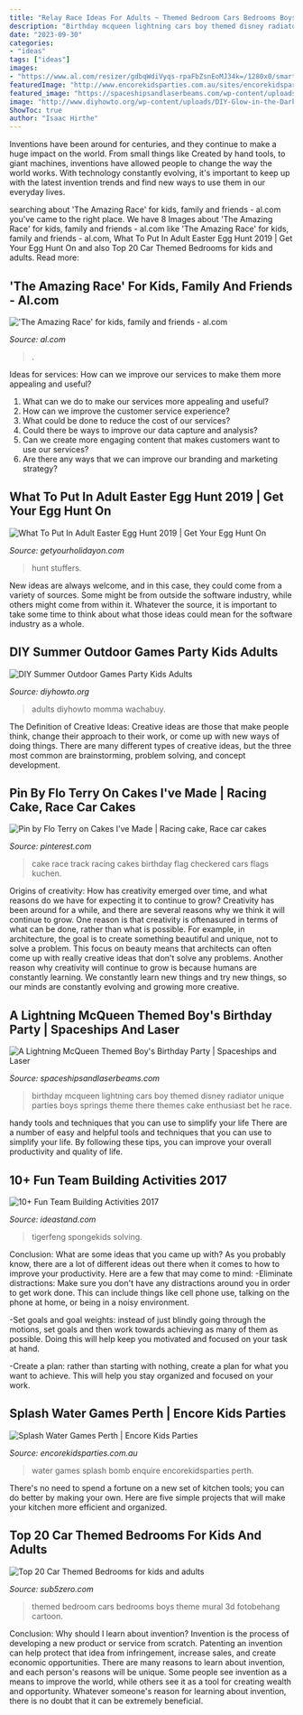 ```yaml
---
title: "Relay Race Ideas For Adults ~ Themed Bedroom Cars Bedrooms Boys Theme Mural 3d Fotobehang Cartoon"
description: "Birthday mcqueen lightning cars boy themed disney radiator unique parties boys springs theme there themes cake enthusiast bet he race"
date: "2023-09-30"
categories:
- "ideas"
tags: ["ideas"]
images:
- "https://www.al.com/resizer/gdbqWdiVyqs-rpaFbZsnEoMJ34k=/1280x0/smart/advancelocal-adapter-image-uploads.s3.amazonaws.com/image.al.com/home/bama-media/width2048/img/entertainment_impact/photo/amazing-race-38bc5f11ca72bd6e.jpg"
featuredImage: "http://www.encorekidsparties.com.au/sites/encorekidsparties.com.au/files/water-bomb-games-perth.jpg"
featured_image: "https://spaceshipsandlaserbeams.com/wp-content/uploads/2015/09/unique-lightning-mcqueen-radiator-springs-birthday-party-ideas.jpg"
image: "http://www.diyhowto.org/wp-content/uploads/DIY-Glow-in-the-Dark-Ring-Toss-20-DIY-Summer-Outdoor-Games-For-Kids-Adults.jpg"
ShowToc: true
author: "Isaac Hirthe"
---
```



Inventions have been around for centuries, and they continue to make a huge impact on the world. From small things like Created by hand tools, to giant machines, inventions have allowed people to change the way the world works. With technology constantly evolving, it's important to keep up with the latest invention trends and find new ways to use them in our everyday lives.

	

		
searching about &#039;The Amazing Race&#039; for kids, family and friends - al.com you've came to the right place. We have 8 Images about &#039;The Amazing Race&#039; for kids, family and friends - al.com like &#039;The Amazing Race&#039; for kids, family and friends - al.com, What To Put In Adult Easter Egg Hunt 2019 | Get Your Egg Hunt On and also Top 20 Car Themed Bedrooms for kids and adults. Read more:
		
    
## &#039;The Amazing Race&#039; For Kids, Family And Friends - Al.com

<img loading=lazy src="https://www.al.com/resizer/gdbqWdiVyqs-rpaFbZsnEoMJ34k=/1280x0/smart/advancelocal-adapter-image-uploads.s3.amazonaws.com/image.al.com/home/bama-media/width2048/img/entertainment_impact/photo/amazing-race-38bc5f11ca72bd6e.jpg" onerror="this.onerror=null;this.src='https://tse4.mm.bing.net/th?id=OIP.mItlNVhA1PT7exClNbLkRwHaEC&amp;pid=15.1';" alt="&#039;The Amazing Race&#039; for kids, family and friends - al.com">

_Source: al.com_

>. 

	

Ideas for services: How can we improve our services to make them more appealing and useful?
1. What can we do to make our services more appealing and useful? 
2. How can we improve the customer service experience? 
3. What could be done to reduce the cost of our services? 
4. Could there be ways to improve our data capture and analysis? 
5. Can we create more engaging content that makes customers want to use our services? 
6. Are there any ways that we can improve our branding and marketing strategy?

    
## What To Put In Adult Easter Egg Hunt 2019 | Get Your Egg Hunt On

<img loading=lazy src="https://i1.wp.com/www.getyourholidayon.com/wp-content/uploads/2017/03/Easter-egg-fillers-adult-egg-hunts.jpg?resize=375%2C750&amp;ssl=1" onerror="this.onerror=null;this.src='https://tse1.mm.bing.net/th?id=OIP.WPrFjdqAqasJuKC4yBpq_wAAAA&amp;pid=15.1';" alt="What To Put In Adult Easter Egg Hunt 2019 | Get Your Egg Hunt On">

_Source: getyourholidayon.com_

>hunt stuffers. 

	

New ideas are always welcome, and in this case, they could come from a variety of sources. Some might be from outside the software industry, while others might come from within it. Whatever the source, it is important to take some time to think about what those ideas could mean for the software industry as a whole.

    
## DIY Summer Outdoor Games Party Kids Adults

<img loading=lazy src="http://www.diyhowto.org/wp-content/uploads/DIY-Glow-in-the-Dark-Ring-Toss-20-DIY-Summer-Outdoor-Games-For-Kids-Adults.jpg" onerror="this.onerror=null;this.src='https://tse4.mm.bing.net/th?id=OIP.sL2BvVWKirQo0alqWDv06AHaLD&amp;pid=15.1';" alt="DIY Summer Outdoor Games Party Kids Adults">

_Source: diyhowto.org_

>adults diyhowto momma wachabuy. 

	

The Definition of Creative Ideas:
Creative ideas are those that make people think, change their approach to their work, or come up with new ways of doing things. There are many different types of creative ideas, but the three most common are brainstorming, problem solving, and concept development.

    
## Pin By Flo Terry On Cakes I&#039;ve Made | Racing Cake, Race Car Cakes

<img loading=lazy src="https://i.pinimg.com/736x/05/a8/95/05a895d65fb7eda47b3e823d010a074a--race-track-cake-race-car-cake.jpg" onerror="this.onerror=null;this.src='https://tse1.mm.bing.net/th?id=OIP.rK6wKl8HAK57g_W1RbAltgHaJ4&amp;pid=15.1';" alt="Pin by Flo Terry on Cakes I&#039;ve Made | Racing cake, Race car cakes">

_Source: pinterest.com_

>cake race track racing cakes birthday flag checkered cars flags kuchen. 

	

Origins of creativity: How has creativity emerged over time, and what reasons do we have for expecting it to continue to grow?
Creativity has been around for a while, and there are several reasons why we think it will continue to grow. One reason is that creativity is oftenasured in terms of what can be done, rather than what is possible. For example, in architecture, the goal is to create something beautiful and unique, not to solve a problem. This focus on beauty means that architects can often come up with really creative ideas that don't solve any problems. Another reason why creativity will continue to grow is because humans are constantly learning. We constantly learn new things and try new things, so our minds are constantly evolving and growing more creative.

    
## A Lightning McQueen Themed Boy&#039;s Birthday Party | Spaceships And Laser

<img loading=lazy src="https://spaceshipsandlaserbeams.com/wp-content/uploads/2015/09/unique-lightning-mcqueen-radiator-springs-birthday-party-ideas.jpg" onerror="this.onerror=null;this.src='https://tse3.mm.bing.net/th?id=OIP.7Thd9q1CNaM1SgE5Cz_QsQHaLH&amp;pid=15.1';" alt="A Lightning McQueen Themed Boy&#039;s Birthday Party | Spaceships and Laser">

_Source: spaceshipsandlaserbeams.com_

>birthday mcqueen lightning cars boy themed disney radiator unique parties boys springs theme there themes cake enthusiast bet he race. 

	

handy tools and techniques that you can use to simplify your life
There are a number of easy and helpful tools and techniques that you can use to simplify your life. By following these tips, you can improve your overall productivity and quality of life.

    
## 10+ Fun Team Building Activities 2017

<img loading=lazy src="https://ideastand.com/wp-content/uploads/2017/08/team-building/7-team-building-activities-fun.jpg" onerror="this.onerror=null;this.src='https://tse1.mm.bing.net/th?id=OIP.x9TNfjzuzP9ko1NexQzyUAHaLH&amp;pid=15.1';" alt="10+ Fun Team Building Activities 2017">

_Source: ideastand.com_

>tigerfeng spongekids solving. 

	

Conclusion: What are some ideas that you came up with?
As you probably know, there are a lot of different ideas out there when it comes to how to improve your productivity. Here are a few that may come to mind:
-Eliminate distractions: Make sure you don't have any distractions around you in order to get work done. This can include things like cell phone use, talking on the phone at home, or being in a noisy environment.

-Set goals and goal weights: instead of just blindly going through the motions, set goals and then work towards achieving as many of them as possible. Doing this will help keep you motivated and focused on your task at hand.

-Create a plan: rather than starting with nothing, create a plan for what you want to achieve. This will help you stay organized and focused on your work.

    
## Splash Water Games Perth | Encore Kids Parties

<img loading=lazy src="http://www.encorekidsparties.com.au/sites/encorekidsparties.com.au/files/water-bomb-games-perth.jpg" onerror="this.onerror=null;this.src='https://tse2.mm.bing.net/th?id=OIP.bYP0TjStC_EeFPHFYJiYqQHaLH&amp;pid=15.1';" alt="Splash Water Games Perth | Encore Kids Parties">

_Source: encorekidsparties.com.au_

>water games splash bomb enquire encorekidsparties perth. 

	

There's no need to spend a fortune on a new set of kitchen tools; you can do better by making your own. Here are five simple projects that will make your kitchen more efficient and organized.

    
## Top 20 Car Themed Bedrooms For Kids And Adults

<img loading=lazy src="http://sub5zero.com/wp-content/uploads/2012/12/Kids-bedroom-design-with-car-themed-accesorries-1-640x466.jpg" onerror="this.onerror=null;this.src='https://tse4.mm.bing.net/th?id=OIP.XJ7uZOoE_3kfnpQiob2GbAHaFZ&amp;pid=15.1';" alt="Top 20 Car Themed Bedrooms for kids and adults">

_Source: sub5zero.com_

>themed bedroom cars bedrooms boys theme mural 3d fotobehang cartoon. 

	

Conclusion: Why should I learn about invention?
Invention is the process of developing a new product or service from scratch. Patenting an invention can help protect that idea from infringement, increase sales, and create economic opportunities. There are many reasons to learn about invention, and each person's reasons will be unique. Some people see invention as a means to improve the world, while others see it as a tool for creating wealth and opportunity. Whatever someone's reason for learning about invention, there is no doubt that it can be extremely beneficial.

